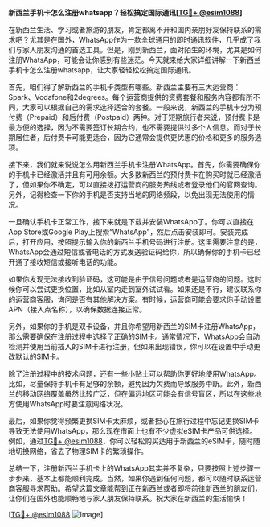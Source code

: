 **新西兰手机卡怎么注册whatsapp？轻松搞定国际通讯[[TG💪+ @esim1088](https://t.me/s/esim1088)]**

在新西兰生活、学习或者旅游的朋友，肯定都离不开和国内亲朋好友保持联系的需求吧？尤其是在国外，WhatsApp作为一款全球通用的即时通讯软件，几乎成了我们与家人朋友沟通的首选工具。但是，刚到新西兰，面对陌生的环境，尤其是如何注册WhatsApp，可能会让你感到有些迷茫。今天就来给大家详细讲解一下新西兰手机卡怎么注册whatsapp，让大家轻轻松松搞定国际通讯。

首先，咱们得了解新西兰的手机卡类型有哪些。新西兰主要有三大运营商：Spark、Vodafone和2degrees。每个运营商提供的资费套餐和服务内容都有所不同，大家可以根据自己的需求选择适合的套餐。一般来说，新西兰的手机卡分为预付费（Prepaid）和后付费（Postpaid）两种。对于短期旅行者来说，预付费卡是最方便的选择，因为不需要签订长期合约，也不需要提供过多个人信息。而对于长期居住者，后付费卡可能更适合，因为它通常会提供更优惠的价格和更多的服务选项。

接下来，我们就来说说怎么用新西兰手机卡注册WhatsApp。首先，你需要确保你的手机卡已经激活并且有可用余额。大多数新西兰的预付费卡在购买时就已经激活了，但如果你不确定，可以直接拨打运营商的服务热线或者登录他们的官网查询。另外，记得检查一下你的手机是否支持当地的网络频段，以免出现无法使用的情况。

一旦确认手机卡正常工作，接下来就是下载并安装WhatsApp了。你可以直接在App Store或Google Play上搜索“WhatsApp”，然后点击安装即可。安装完成后，打开应用，按照提示输入你的新西兰手机号码进行注册。这里需要注意的是，WhatsApp会通过短信或者电话的方式发送验证码给你，所以确保你的手机卡已经开通了接收短信或接听电话的功能。

如果你发现无法接收到验证码，这可能是由于信号问题或者是运营商的问题。这时候你可以尝试更换位置，比如从室内走到室外试试看。如果还是不行，建议联系你的运营商客服，询问是否有其他解决方案。有时候，运营商可能会要求你手动设置APN（接入点名称），以确保数据连接正常。

另外，如果你的手机是双卡设备，并且你希望用新西兰的SIM卡注册WhatsApp，那么需要确保在注册过程中选择了正确的SIM卡。通常情况下，WhatsApp会自动检测并使用当前插入的SIM卡进行注册，但如果出现错误，你可以在设置中手动更改默认的SIM卡。

除了注册过程中的技术问题，还有一些小贴士可以帮助你更好地使用WhatsApp。比如，尽量保持手机卡有足够的余额，避免因为欠费而导致服务中断。此外，新西兰的移动网络覆盖虽然比较广泛，但在偏远地区可能会有信号盲区，所以在这些地方使用WhatsApp时要注意网络状况。

最后，如果你觉得频繁更换SIM卡太麻烦，或者担心在旅行过程中忘记更换SIM卡导致无法使用WhatsApp，那么现在市面上也有不少虚拟eSIM卡产品可供选择。例如，通过[TG💪+ @esim1088](https://t.me/s/esim1088)，你可以轻松购买适用于新西兰的eSIM卡，随时随地切换网络，省去了物理SIM卡的繁琐操作。

总结一下，注册新西兰手机卡上的WhatsApp其实并不复杂，只要按照上述步骤一步步来，基本上都能顺利完成。当然，如果你遇到任何问题，都可以随时联系运营商客服寻求帮助。希望这篇文章能帮到正在新西兰或者即将前往新西兰的朋友们，让你们在国外也能顺畅地与家人朋友保持联系。祝大家在新西兰的生活愉快！

[[TG💪+ @esim1088](https://t.me/s/esim1088) ![Image](https://i.postimg.cc/4NQfJmqS/Snipaste-2025-05-13-00-14-12.png)]
